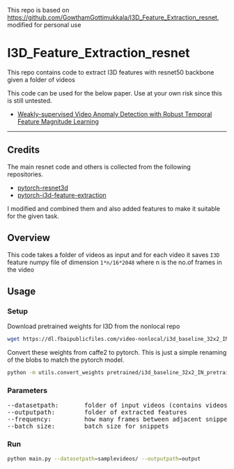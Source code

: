 This repo is based on https://github.com/GowthamGottimukkala/I3D_Feature_Extraction_resnet, modified for personal use

# I3D_Feature_Extraction_resnet

This repo contains code to extract I3D features with resnet50 backbone given a folder of videos

This code can be used for the below paper. Use at your own risk since this is still untested.

-   [Weakly-supervised Video Anomaly Detection with Robust Temporal Feature Magnitude Learning](https://arxiv.org/pdf/2101.10030.pdf)

---

## Credits

The main resnet code and others is collected from the following repositories.

-   [pytorch-resnet3d](https://github.com/Tushar-N/pytorch-resnet3d)
-   [pytorch-i3d-feature-extraction](https://github.com/Finspire13/pytorch-i3d-feature-extraction)

I modified and combined them and also added features to make it suitable for the given task.

## Overview

This code takes a folder of videos as input and for each video it saves `I3D` feature numpy file of dimension `1*n/16*2048` where n is the no.of frames in the video

## Usage

### Setup

Download pretrained weights for I3D from the nonlocal repo

```bash
wget https://dl.fbaipublicfiles.com/video-nonlocal/i3d_baseline_32x2_IN_pretrain_400k.pkl -P pretrained/
```

Convert these weights from caffe2 to pytorch. This is just a simple renaming of the blobs to match the pytorch model.

```bash
python -m utils.convert_weights pretrained/i3d_baseline_32x2_IN_pretrain_400k.pkl pretrained/i3d_r50_kinetics.pth
```

### Parameters

<pre>
--datasetpath:       folder of input videos (contains videos or subdirectories of videos)
--outputpath:        folder of extracted features
--frequency:         how many frames between adjacent snippet
--batch_size:        batch size for snippets
</pre>

### Run

```bash
python main.py --datasetpath=samplevideos/ --outputpath=output
```
